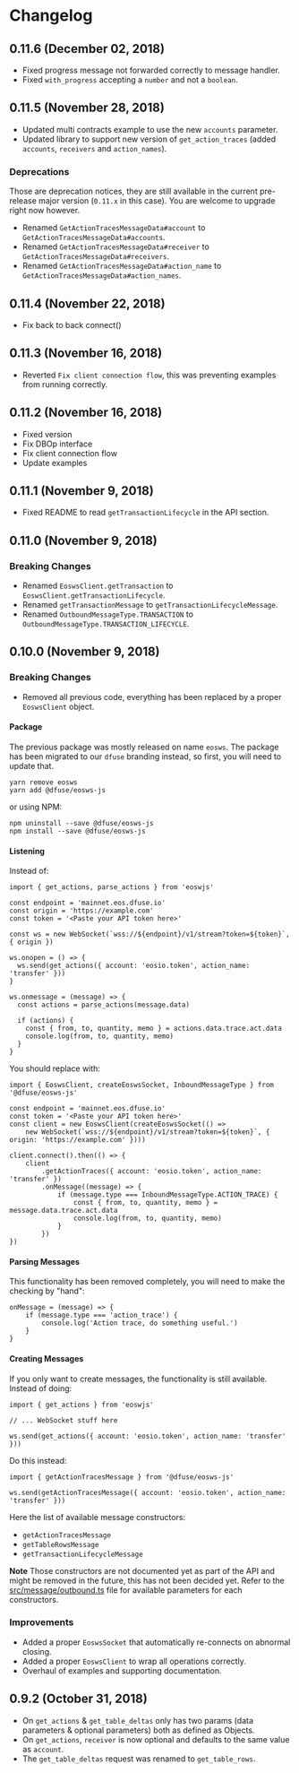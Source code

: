 # Changelog

## 0.11.6 (December 02, 2018)

- Fixed progress message not forwarded correctly to message handler.
- Fixed `with_progress` accepting a `number` and not a `boolean`.

## 0.11.5 (November 28, 2018)

- Updated multi contracts example to use the new `accounts` parameter.
- Updated library to support new version of `get_action_traces` (added `accounts`, `receivers` and `action_names`).

### Deprecations

Those are deprecation notices, they are still available in the current pre-release major version
(`0.11.x` in this case). You are welcome to upgrade right now however.

- Renamed `GetActionTracesMessageData#account` to `GetActionTracesMessageData#accounts`.
- Renamed `GetActionTracesMessageData#receiver` to `GetActionTracesMessageData#receivers`.
- Renamed `GetActionTracesMessageData#action_name` to `GetActionTracesMessageData#action_names`.

## 0.11.4 (November 22, 2018)

- Fix back to back connect()

## 0.11.3 (November 16, 2018)

- Reverted `Fix client connection flow`, this was preventing examples from running correctly.

## 0.11.2 (November 16, 2018)

- Fixed version
- Fix DBOp interface
- Fix client connection flow
- Update examples

## 0.11.1 (November 9, 2018)

- Fixed README to read `getTransactionLifecycle` in the API section.

## 0.11.0 (November 9, 2018)

### Breaking Changes

- Renamed `EoswsClient.getTransaction` to `EoswsClient.getTransactionLifecycle`.
- Renamed `getTransactionMessage` to `getTransactionLifecycleMessage`.
- Renamed `OutboundMessageType.TRANSACTION` to `OutboundMessageType.TRANSACTION_LIFECYCLE`.

## 0.10.0 (November 9, 2018)

### Breaking Changes

- Removed all previous code, everything has been replaced by a proper `EoswsClient` object.

#### Package

The previous package was mostly released on name `eosws`. The package has been migrated to
our `dfuse` branding instead, so first, you will need to update that.

    yarn remove eosws
    yarn add @dfuse/eosws-js

or using NPM:

    npm uninstall --save @dfuse/eosws-js
    npm install --save @dfuse/eosws-js

#### Listening

Instead of:

    import { get_actions, parse_actions } from 'eoswjs'

    const endpoint = 'mainnet.eos.dfuse.io'
    const origin = 'https://example.com'
    const token = '<Paste your API token here>'

    const ws = new WebSocket(`wss://${endpoint}/v1/stream?token=${token}`, { origin })

    ws.onopen = () => {
      ws.send(get_actions({ account: 'eosio.token', action_name: 'transfer' }))
    }

    ws.onmessage = (message) => {
      const actions = parse_actions(message.data)

      if (actions) {
        const { from, to, quantity, memo } = actions.data.trace.act.data
        console.log(from, to, quantity, memo)
      }
    }

You should replace with:

    import { EoswsClient, createEoswsSocket, InboundMessageType } from '@dfuse/eosws-js'

    const endpoint = 'mainnet.eos.dfuse.io'
    const token = '<Paste your API token here>'
    const client = new EoswsClient(createEoswsSocket(() =>
        new WebSocket(`wss://${endpoint}/v1/stream?token=${token}`, { origin: 'https://example.com' })))

    client.connect().then(() => {
        client
            .getActionTraces({ account: 'eosio.token', action_name: 'transfer' })
            .onMessage((message) => {
                if (message.type === InboundMessageType.ACTION_TRACE) {
                    const { from, to, quantity, memo } = message.data.trace.act.data
                    console.log(from, to, quantity, memo)
                }
            })
    })

#### Parsing Messages

This functionality has been removed completely, you will need to make the checking by "hand":

    onMessage = (message) => {
        if (message.type === 'action_trace') {
            console.log('Action trace, do something useful.')
        }
    }

#### Creating Messages

If you only want to create messages, the functionality is still available. Instead of doing:

    import { get_actions } from 'eoswjs'

    // ... WebSocket stuff here

    ws.send(get_actions({ account: 'eosio.token', action_name: 'transfer' }))

Do this instead:

    import { getActionTracesMessage } from '@dfuse/eosws-js'

    ws.send(getActionTracesMessage({ account: 'eosio.token', action_name: 'transfer' }))

Here the list of available message constructors:

- `getActionTracesMessage`
- `getTableRowsMessage`
- `getTransactionLifecycleMessage`

**Note** Those constructors are not documented yet as part of the API and might be removed
in the future, this has not been decided yet. Refer to the [src/message/outbound.ts](./src/message/outbound.ts)
file for available parameters for each constructors.

### Improvements

- Added a proper `EoswsSocket` that automatically re-connects on abnormal closing.
- Added a proper `EoswsClient` to wrap all operations correctly.
- Overhaul of examples and supporting documentation.

## 0.9.2 (October 31, 2018)

- On `get_actions` & `get_table_deltas` only has two params (data parameters & optional parameters) both as defined as Objects.
- On `get_actions`, `receiver` is now optional and defaults to the same value as `account`.
- The `get_table_deltas` request was renamed to `get_table_rows`.
